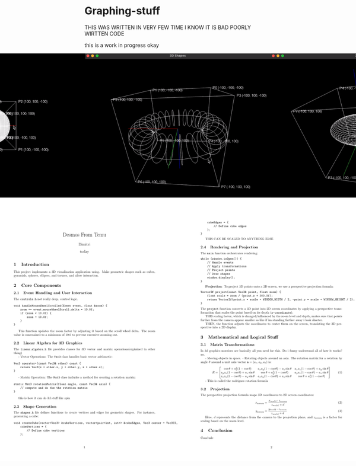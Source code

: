 # Graphing-stuff

THIS WAS WRITTEN IN VERY FEW TIME I KNOW IT IS BAD POORLY WIRTTEN CODE 


this is a work in progress okay 
<div style="display: flex; justify-content: center;">
    <img src="demos/demo1.gif" width="500">
        <img src="demos/demo2.gif" width="500">
        <img src="demos/demo3.gif" width="500">
</div>

<div style="display: flex; justify-content: center;">
    <img src="docImages/page_1.png">
    <img src="docImages/page_2.png">
    
</div>
